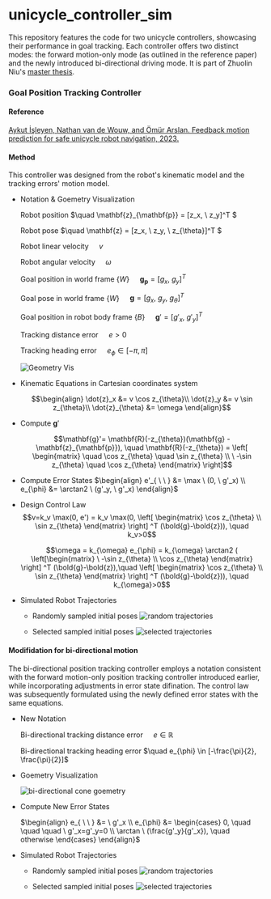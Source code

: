 # unicycle_controller_sim
This repository features the code for two unicycle controllers, showcasing their performance in goal tracking. Each controller offers two distinct modes: the forward motion-only mode (as outlined in the reference paper) and the newly introduced bi-directional driving mode. It is part of Zhuolin Niu's [master thesis](https://escholarship.org/content/qt1jd778fm/qt1jd778fm.pdf).

### Goal Position Tracking Controller
#### Reference 

[Aykut İşleyen, Nathan van de Wouw, and Ömür Arslan. Feedback motion prediction for
safe unicycle robot navigation, 2023.](https://arxiv.org/pdf/2209.12648.pdf)

#### Method

This controller was designed from the robot's kinematic model and the tracking errors' motion model. 

* Notation & Goemetry Visualization

    Robot position $\quad \mathbf{z}_{\mathbf{p}} = [z_x, \ z_y]^T $

    Robot pose $\quad \mathbf{z} = [z_x, \ z_y, \ z_{\theta}]^T $

    Robot linear velocity $\quad v$

    Robot angular velocity $\quad \omega$

    Goal position in world frame $\{ W \}$ $\quad \mathbf{g}_{\mathbf{p}} = [g_x, \ g_y]^T$

    Goal pose in world frame $\{ W \}$ $\quad \mathbf{g} = [g_x, \ g_y, \ g_{\theta}]^T$

    Goal position in robot body frame $\{ B \}$ $\quad \mathbf{g}'=[g'_x, \ g'_y]^T$

    Tracking distance error $\quad e >0$

    Tracking heading error $\quad e_{\phi} \in [-\pi, \pi]$

    ![Geometry Vis](https://github.com/Mumamuye413/unicycle_controller_sim/blob/main/readme_fig/bdcone_geo.png)
    
* Kinematic Equations in Cartesian coordinates system

    ```math
    \begin{align}
    \dot{z}_x &= v \cos z_{\theta}\\
    \dot{z}_y &= v \sin z_{\theta}\\
    \dot{z}_{\theta} &= \omega
    \end{align}
    ```

* Compute $\mathbf{g}'$

    ```math
    \mathbf{g}'= \mathbf{R}(-z_{\theta})(\mathbf{g} - \mathbf{z}_{\mathbf{p}}), 
    \quad \mathbf{R}(-z_{\theta}) = \left[ \begin{matrix} \quad \cos z_{\theta} \quad \sin z_{\theta} \\ \ -\sin z_{\theta} \quad \cos z_{\theta} \end{matrix} \right]
    ```

* Compute Error States
    $\begin{align}
    e'_{ \ \ } &= \max \ (0, \ g'_x) \\
    e_{\phi} &= \arctan2 \ (g'_y, \ g'_x)
    \end{align}$

* Design Control Law
    $$v=k_v \max(0, e') = k_v \max(0, \left[ \begin{matrix}  \cos z_{\theta} \\ \sin z_{\theta}  \end{matrix} \right] ^T (\bold{g}-\bold{z})), \quad k_v>0$$

    $$\omega = k_{\omega} e_{\phi} = k_{\omega} \arctan2 ( \left[\begin{matrix} \ -\sin z_{\theta} \\ \cos z_{\theta} \end{matrix} \right] ^T (\bold{g}-\bold{z}),\quad \left[ \begin{matrix} \cos z_{\theta} \\ \sin z_{\theta} \end{matrix} \right] ^T (\bold{g}-\bold{z})), \quad k_{\omega}>0$$

* Simulated Robot Trajectories
    * Randomly sampled initial poses
    ![random trajectories](/fig/Cone_GoalFixed_RandomInit_Trajectories.png)

    * Selected sampled initial poses
    ![selected trajectories](/fig/Cone_GoalFixed_SelectInit_Trajectories.png)

#### Modifidation for bi-directional motion

The bi-directional position tracking controller employs a notation consistent with the forward motion-only position tracking controller introduced earlier, while incorporating adjustments in error state difination. The control law was subsequently formulated using the newly defined error states with the same equations.

* New Notation

    Bi-directional tracking distance error $\quad e \in \mathbb{R}$

    Bi-directional tracking heading error $\quad e_{\phi} \in [-\frac{\pi}{2}, \frac{\pi}{2}]$

* Goemetry Visualization

    ![bi-directional cone goemetry](/readme_fig/bdcone_geo.png)

* Compute New Error States

    $\begin{align}
    e_{ \ \ } &= \ g'_x \\
    e_{\phi} &= \begin{cases}
    0, \quad \quad \quad \  g'_x=g'_y=0 \\
    \arctan \ (\frac{g'_y}{g'_x}), \quad  otherwise
    \end{cases}
    \end{align}$

* Simulated Robot Trajectories
    * Randomly sampled initial poses
    ![random trajectories](/fig/ConeBD_GoalFixed_RandomInit_Trajectories.png)

    * Selected sampled initial poses
    ![selected trajectories](/fig/ConeBD_GoalFixed_SelectInit_Trajectories.png)









